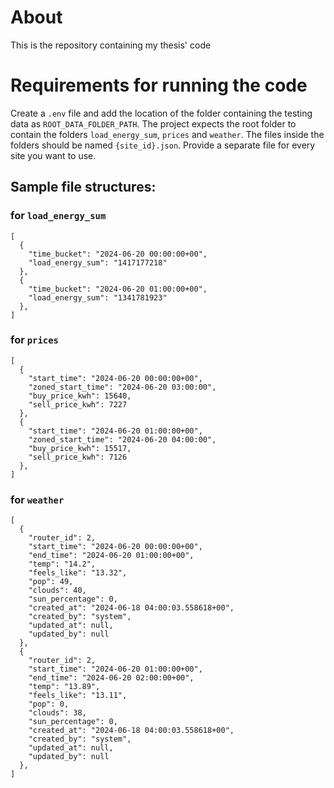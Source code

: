 # About

This is the repository containing my thesis' code

# Requirements for running the code

Create a `.env` file and add the location of the folder containing the testing data as `ROOT_DATA_FOLDER_PATH`.
The project expects the root folder to contain the folders `load_energy_sum`, `prices` and `weather`.
The files inside the folders should be named `{site_id}.json`. Provide a separate file for every site you want to use.

## Sample file structures:

### for `load_energy_sum`

```
[
  {
    "time_bucket": "2024-06-20 00:00:00+00",
    "load_energy_sum": "1417177218"
  },
  {
    "time_bucket": "2024-06-20 01:00:00+00",
    "load_energy_sum": "1341781923"
  },
]
```

### for `prices`

```
[
  {
    "start_time": "2024-06-20 00:00:00+00",
    "zoned_start_time": "2024-06-20 03:00:00",
    "buy_price_kwh": 15640,
    "sell_price_kwh": 7227
  },
  {
    "start_time": "2024-06-20 01:00:00+00",
    "zoned_start_time": "2024-06-20 04:00:00",
    "buy_price_kwh": 15517,
    "sell_price_kwh": 7126
  },
]
```

### for `weather`

```
[
  {
    "router_id": 2,
    "start_time": "2024-06-20 00:00:00+00",
    "end_time": "2024-06-20 01:00:00+00",
    "temp": "14.2",
    "feels_like": "13.32",
    "pop": 49,
    "clouds": 40,
    "sun_percentage": 0,
    "created_at": "2024-06-18 04:00:03.558618+00",
    "created_by": "system",
    "updated_at": null,
    "updated_by": null
  },
  {
    "router_id": 2,
    "start_time": "2024-06-20 01:00:00+00",
    "end_time": "2024-06-20 02:00:00+00",
    "temp": "13.89",
    "feels_like": "13.11",
    "pop": 0,
    "clouds": 38,
    "sun_percentage": 0,
    "created_at": "2024-06-18 04:00:03.558618+00",
    "created_by": "system",
    "updated_at": null,
    "updated_by": null
  },
]
```

